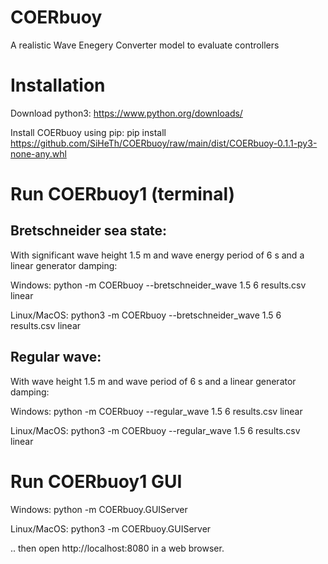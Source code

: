 # COERbuoy
A realistic Wave Enegery Converter model to evaluate controllers

# Installation
Download python3: https://www.python.org/downloads/

Install COERbuoy using pip: pip install https://github.com/SiHeTh/COERbuoy/raw/main/dist/COERbuoy-0.1.1-py3-none-any.whl

# Run COERbuoy1 (terminal)
## Bretschneider sea state:

With significant wave height 1.5 m and wave energy period of 6 s and a linear generator damping:

Windows: python -m COERbuoy --bretschneider_wave 1.5 6 results.csv linear

Linux/MacOS: python3 -m COERbuoy --bretschneider_wave 1.5 6 results.csv linear


## Regular wave:

With wave height 1.5 m and wave period of 6 s and a linear generator damping:

Windows: python -m COERbuoy --regular_wave 1.5 6 results.csv linear

Linux/MacOS: python3 -m COERbuoy --regular_wave 1.5 6 results.csv linear

# Run COERbuoy1 GUI

Windows: python -m COERbuoy.GUIServer

Linux/MacOS: python3 -m COERbuoy.GUIServer

.. then open http://localhost:8080 in a web browser.
